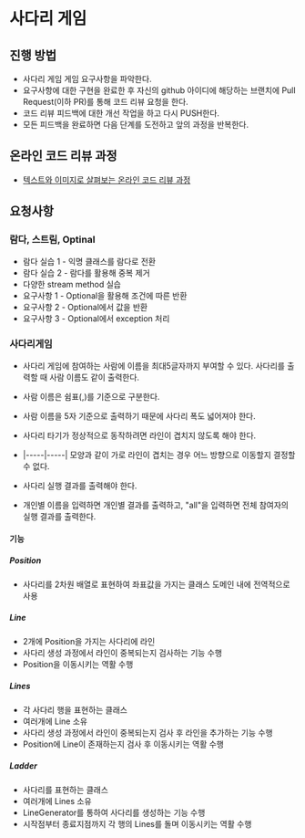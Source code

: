 # 사다리 게임
## 진행 방법
* 사다리 게임 게임 요구사항을 파악한다.
* 요구사항에 대한 구현을 완료한 후 자신의 github 아이디에 해당하는 브랜치에 Pull Request(이하 PR)를 통해 코드 리뷰 요청을 한다.
* 코드 리뷰 피드백에 대한 개선 작업을 하고 다시 PUSH한다.
* 모든 피드백을 완료하면 다음 단계를 도전하고 앞의 과정을 반복한다.

## 온라인 코드 리뷰 과정
* [텍스트와 이미지로 살펴보는 온라인 코드 리뷰 과정](https://github.com/nextstep-step/nextstep-docs/tree/master/codereview)

## 요청사항

### 람다, 스트림, Optinal
* 람다 실습 1 - 익명 클래스를 람다로 전환
* 람다 실습 2 - 람다를 활용해 중복 제거
* 다양한 stream method 실습
* 요구사항 1 - Optional을 활용해 조건에 따른 반환
* 요구사항 2 - Optional에서 값을 반환
* 요구사항 3 - Optional에서 exception 처리

### 사다리게임

* 사다리 게임에 참여하는 사람에 이름을 최대5글자까지 부여할 수 있다. 사다리를 출력할 때 사람 이름도 같이 출력한다.
* 사람 이름은 쉼표(,)를 기준으로 구분한다.
* 사람 이름을 5자 기준으로 출력하기 때문에 사다리 폭도 넓어져야 한다.
* 사다리 타기가 정상적으로 동작하려면 라인이 겹치지 않도록 해야 한다.
* |-----|-----| 모양과 같이 가로 라인이 겹치는 경우 어느 방향으로 이동할지 결정할 수 없다.

* 사다리 실행 결과를 출력해야 한다.
* 개인별 이름을 입력하면 개인별 결과를 출력하고, "all"을 입력하면 전체 참여자의 실행 결과를 출력한다.

#### 기능

##### Position

- 사다리를 2차원 배열로 표현하여 좌표값을 가지는 클래스 도메인 내에 전역적으로 사용

##### Line

- 2개에 Position을 가지는 사다리에 라인 
- 사다리 생성 과정에서 라인이 중복되는지 검사하는 기능 수행
- Position을 이동시키는 역활 수행

##### Lines

- 각 사다리 행을 표현하는 클래스
- 여러개에 Line 소유
- 사다리 생성 과정에서 라인이 중복되는지 검사 후 라인을 추가하는 기능 수행
- Position에 Line이 존재하는지 검사 후 이동시키는 역활 수행

##### Ladder

- 사다리를 표현하는 클래스
- 여러개에 Lines 소유
- LineGenerator를 통하여 사다리를 생성하는 기능 수행
- 시작점부터 종료지점까지 각 행의 Lines를 돌며 이동시키는 역활 수행